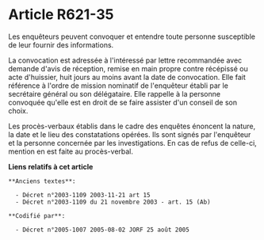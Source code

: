 # Article R621-35

Les enquêteurs peuvent convoquer et entendre toute personne susceptible de leur fournir des informations.

La convocation est adressée à l'intéressé par lettre recommandée avec demande d'avis de réception, remise en main propre
contre récépissé ou acte d'huissier, huit jours au moins avant la date de convocation. Elle fait référence à l'ordre de
mission nominatif de l'enquêteur établi par le secrétaire général ou son délégataire. Elle rappelle à la personne convoquée
qu'elle est en droit de se faire assister d'un conseil de son choix.

Les procès-verbaux établis dans le cadre des enquêtes énoncent la nature, la date et le lieu des constatations opérées. Ils
sont signés par l'enquêteur et la personne concernée par les investigations. En cas de refus de celle-ci, mention en est
faite au procès-verbal.

**Liens relatifs à cet article**

	**Anciens textes**:

	  - Décret n°2003-1109 2003-11-21 art 15
	  - Décret n°2003-1109 du 21 novembre 2003 - art. 15 (Ab)

	**Codifié par**:

	  - Décret n°2005-1007 2005-08-02 JORF 25 août 2005
